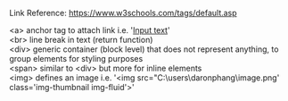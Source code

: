 Link Reference: <https://www.w3schools.com/tags/default.asp>

\<a>  anchor tag to attach link i.e. '<a href="https://example.com">Input text</a>'  
\<br> line break in text (return function)  
\<div>  generic container (block level) that does not represent anything, to group elements for styling purposes  
\<span> similar to \<div> but more for inline elements  
\<img>  defines an image i.e. '<img src="C:\users\daronphang\image.png' class='img-thumbnail img-fluid'>'  
